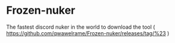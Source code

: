 # Frozen-nuker
The fastest discord nuker in the world 
to download the tool ( https://github.com/qwawelrame/Frozen-nuker/releases/tag/%23 ) 
